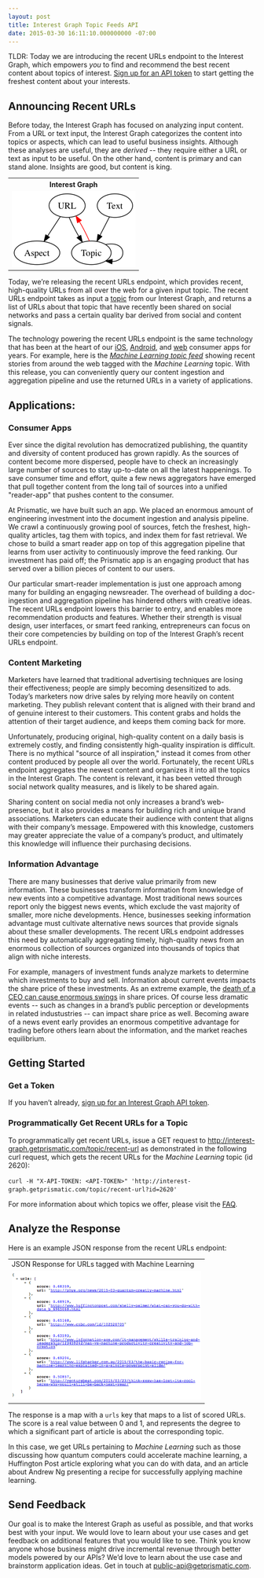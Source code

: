 ```yaml
---
layout: post
title: Interest Graph Topic Feeds API
date: 2015-03-30 16:11:10.000000000 -07:00
---
```

TLDR: Today we are introducing the recent URLs endpoint to the Interest Graph, which empowers *you* to find and recommend the best recent content about topics of interest.  [Sign up for an API token](http://interest-graph.getprismatic.com/) to start getting the freshest content about your interests.

## Announcing Recent URLs

Before today, the Interest Graph has focused on analyzing input content. From a URL or text input, the Interest Graph categorizes the content into topics or aspects, which can lead to useful business insights. Although these analyses are useful, they are *derived* -- they require either a URL or text as input to be useful. On the other hand, content is primary and can stand alone. Insights are good, but content is king.

 <table style="width:400px;">
    <tr>
          <th>Interest Graph</th>
    </tr>
    <tr>
          <td><img src="/content/images/2015/03/image_0-1.png"></td>
    </tr>
</table>

Today, we’re releasing the recent URLs endpoint, which provides recent, high-quality URLs from all over the web for a given input topic. The recent URLs endpoint takes as input a [topic](https://github.com/Prismatic/interest-graph#do-you-have-the-topic-i-care-about) from our Interest Graph, and returns a list of URLs about that topic that have recently been shared on social networks and pass a certain quality bar derived from social and content signals.

The technology powering the recent URLs endpoint is the same technology that has been at the heart of our [iOS](https://itunes.apple.com/us/app/prismatic-personalized-social/id551206444), [Android](https://play.google.com/store/apps/details?id=com.Prismatic.android), and [web](http://getprismatic.com) consumer apps for years. For example, here is the *[Machine Learning topic feed](http://getprismatic.com/topic/machine+learning)* showing recent stories from around the web tagged with the *Machine Learning* topic. With this release, you can conveniently query our content ingestion and aggregation pipeline and use the returned URLs in a variety of applications.

## Applications:

### Consumer Apps

Ever since the digital revolution has democratized publishing, the quantity and diversity of content produced has grown rapidly. As the sources of content become more dispersed, people have to check an increasingly large number of sources to stay up-to-date on all the latest happenings. To save consumer time and effort, quite a few news aggregators have emerged that pull together content from the long tail of sources into a unified "reader-app" that pushes content to the consumer.

At Prismatic, we have built such an app. We placed an enormous amount of engineering investment into the document ingestion and analysis pipeline. We crawl a continuously growing pool of sources, fetch the freshest, high-quality articles, tag them with topics, and index them for fast retrieval. We chose to build a smart reader app on top of this aggregation pipeline that learns from user activity to continuously improve the feed ranking. Our investment has paid off; the Prismatic app is an engaging product that has served over a billion pieces of content to our users.

Our particular smart-reader implementation is just one approach among many for building an engaging newsreader. The overhead of building a doc-ingestion and aggregation pipeline has hindered others with creative ideas. The recent URLs endpoint lowers this barrier to entry, and enables more recommendation products and features. Whether their strength is visual design, user interfaces, or smart feed ranking, entrepreneurs can focus on their core competencies by building on top of the Interest Graph’s recent URLs endpoint.

### Content Marketing

Marketers have learned that traditional advertising techniques are losing their effectiveness; people are simply becoming desensitized to ads. Today’s marketers now drive sales by relying more heavily on content marketing. They publish relevant content that is aligned with their brand and of genuine interest to their customers. This content grabs and holds the attention of their target audience, and keeps them coming back for more. 

Unfortunately, producing original, high-quality content on a daily basis is extremely costly, and finding consistently high-quality inspiration is difficult. There is no mythical "source of all inspiration," instead it comes from other content produced by people all over the world. Fortunately, the recent URLs endpoint aggregates the newest content and organizes it into all the topics in the Interest Graph. The content is relevant, it has been vetted through social network quality measures, and is likely to be shared again.

Sharing content on social media not only increases a brand’s web-presence, but it also provides a means for building rich and unique brand associations. Marketers can educate their audience with content that aligns with their company’s message. Empowered with this knowledge, customers may greater appreciate the value of a company’s product, and ultimately this knowledge will influence their purchasing decisions.

### Information Advantage
	
There are many businesses that derive value primarily from new information. These businesses transform information from knowledge of new events into a competitive advantage. Most traditional news sources report only the biggest news events, which exclude the vast majority of smaller, more niche developments. Hence, businesses seeking information advantage must cultivate alternative news sources that provide signals about these smaller developments. The recent URLs endpoint addresses this need by automatically aggregating timely, high-quality news from an enormous collection of sources organized into thousands of topics that align with niche interests.

For example, managers of investment funds analyze markets to determine which investments to buy and sell. Information about current events impacts the share price of these investments. As an extreme example, the [death of a CEO can cause enormous swings](http://deepblue.lib.umich.edu/bitstream/handle/2027.42/25717/0000274.pdf) in share prices. Of course less dramatic events -- such as changes in a brand’s public perception or developments in related industustries -- can impact share price as well. Becoming aware of a news event early provides an enormous competitive advantage for trading before others learn about the information, and the market reaches equilibrium.

## Getting Started

### Get a Token

If you haven’t already, [sign up for an Interest Graph API token](http://interest-graph.getprismatic.com/). 

### Programmatically Get Recent URLs for a Topic

To programmatically get recent URLs, issue a GET request to http://interest-graph.getprismatic.com/topic/recent-url as demonstrated in the following curl request, which gets the recent URLs for the *Machine Learning* topic (id 2620):

`curl -H "X-API-TOKEN: <API-TOKEN>" 'http://interest-graph.getprismatic.com/topic/recent-url?id=2620'`

For more information about which topics we offer, please visit the [FAQ](https://github.com/Prismatic/interest-graph#do-you-have-the-topic-i-care-about).

## Analyze the Response 

Here is an example JSON response from the recent URLs endpoint:

<table style="width:400px;">
  <tr>
    <td>JSON Response for URLs tagged with Machine Learning</td>
  </tr>
  <tr>
    <td><img src="/content/images/2015/03/Screen-Shot-2015-03-30-at-2-42-31-PM.png"></td>
  </tr>
</table>


The response is a map with a `urls` key that maps to a list of scored URLs. The score is a real value between 0 and 1, and represents the degree to which a significant part of article is about the corresponding topic. 

In this case, we get URLs pertaining to *Machine Learning* such as those discussing how quantum computers could accelerate machine learning, a Huffington Post article exploring what you can do with data, and an article about Andrew Ng presenting a recipe for successfully applying machine learning.

## Send Feedback 

Our goal is to make the Interest Graph as useful as possible, and that works best with your input. We would love to learn about your use cases and get feedback on additional features that you would like to see. Think you know anyone whose business might drive incremental revenue through better models powered by our APIs? We’d love to learn about the use case and brainstorm application ideas. Get in touch at [public-api@getprismatic.com](mailto:public-api@getprismatic.com).

